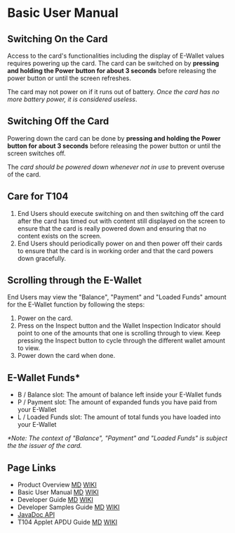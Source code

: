 # Basic User Manual #

## Switching On the Card ##
Access to the card's functionalities including the display of E-Wallet values requires powering up the card. The card can be switched on by **pressing and holding the Power button for about 3 seconds** before releasing the power button or until the screen refreshes.

The card may not power on if it runs out of battery. _Once the card has no more battery power, it is considered useless_.

## Switching Off the Card ##
Powering down the card can be done by **pressing and holding the Power button for about 3 seconds** before releasing the power button or until the screen switches off.

The _card should be powered down whenever not in use_ to prevent overuse of the card.

## Care for T104 ##
1. End Users should execute switching on and then switching off the card after the card has timed out with content still displayed on the screen to ensure that the card is really powered down and ensuring that no content exists on the screen.
2. End Users should periodically power on and then power off their cards to ensure that the card is in working order and that the card powers down gracefully.

## Scrolling through the E-Wallet ##
End Users may view the "Balance", "Payment" and "Loaded Funds" amount for the E-Wallet function by following the steps:
1. Power on the card.
2. Press on the Inspect button and the Wallet Inspection Indicator should point to one of the amounts that one is scrolling through to view. Keep pressing the Inspect button to cycle through the different wallet amount to view.
3. Power down the card when done.

## E-Wallet Funds* ##
- B / Balance slot: The amount of balance left inside your E-Wallet funds
- P / Payment slot: The amount of expanded funds you have paid from your E-Wallet
- L / Loaded Funds slot: The amount of total funds you have loaded into your E-Wallet

_*Note: The context of "Balance", "Payment" and "Loaded Funds" is subject the the issuer of the card._

## Page Links ##
* Product Overview [MD](README.md) [WIKI](README.md)
* Basic User Manual [MD](Basic%20User%20Manual.md) [WIKI](Basic%20User%20Manual)
* Developer Guide [MD](Developer%20Guide.md) [WIKI](Developer%20Guide)
* Developer Samples Guide [MD](Developer%20Samples%20Guide.md) [WIKI](Developer%20Samples%20Guide)
* [JavaDoc API](javadoc/index.html)
* T104 Applet APDU Guide [MD](T104%20Applet%20APDU%20Guide.md) [WIKI](T104%20Applet%20APDU%20Guide)